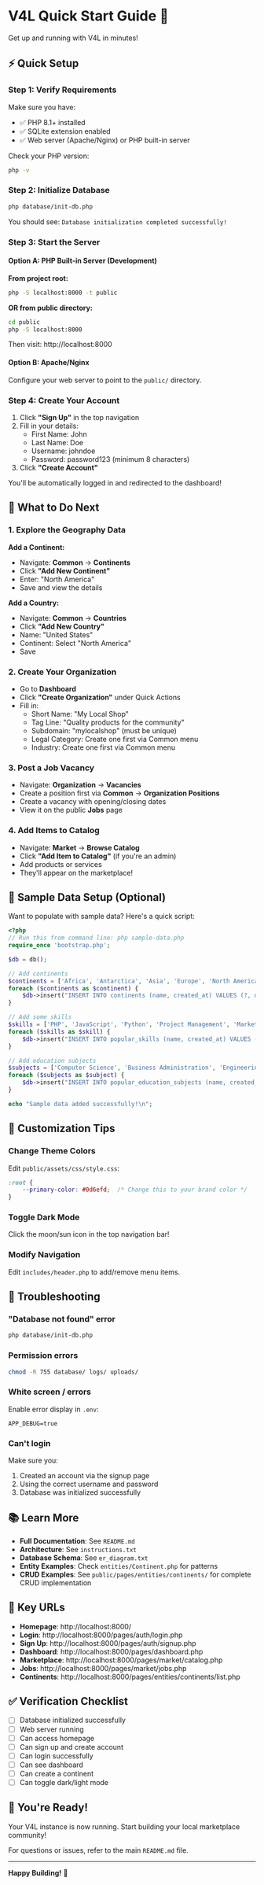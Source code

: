 # V4L Quick Start Guide 🚀

Get up and running with V4L in minutes!

## ⚡ Quick Setup

### Step 1: Verify Requirements

Make sure you have:
- ✅ PHP 8.1+ installed
- ✅ SQLite extension enabled
- ✅ Web server (Apache/Nginx) or PHP built-in server

Check your PHP version:
```bash
php -v
```

### Step 2: Initialize Database

```bash
php database/init-db.php
```

You should see: `Database initialization completed successfully!`

### Step 3: Start the Server

#### Option A: PHP Built-in Server (Development)

**From project root:**
```bash
php -S localhost:8000 -t public
```

**OR from public directory:**
```bash
cd public
php -S localhost:8000
```

Then visit: http://localhost:8000

#### Option B: Apache/Nginx
Configure your web server to point to the `public/` directory.

### Step 4: Create Your Account

1. Click **"Sign Up"** in the top navigation
2. Fill in your details:
   - First Name: John
   - Last Name: Doe
   - Username: johndoe
   - Password: password123 (minimum 8 characters)
3. Click **"Create Account"**

You'll be automatically logged in and redirected to the dashboard!

## 🎯 What to Do Next

### 1. Explore the Geography Data

**Add a Continent:**
- Navigate: **Common** → **Continents**
- Click **"Add New Continent"**
- Enter: "North America"
- Save and view the details

**Add a Country:**
- Navigate: **Common** → **Countries**
- Click **"Add New Country"**
- Name: "United States"
- Continent: Select "North America"
- Save

### 2. Create Your Organization

- Go to **Dashboard**
- Click **"Create Organization"** under Quick Actions
- Fill in:
  - Short Name: "My Local Shop"
  - Tag Line: "Quality products for the community"
  - Subdomain: "mylocalshop" (must be unique)
  - Legal Category: Create one first via Common menu
  - Industry: Create one first via Common menu

### 3. Post a Job Vacancy

- Navigate: **Organization** → **Vacancies**
- Create a position first via **Common** → **Organization Positions**
- Create a vacancy with opening/closing dates
- View it on the public **Jobs** page

### 4. Add Items to Catalog

- Navigate: **Market** → **Browse Catalog**
- Click **"Add Item to Catalog"** (if you're an admin)
- Add products or services
- They'll appear on the marketplace!

## 📁 Sample Data Setup (Optional)

Want to populate with sample data? Here's a quick script:

```php
<?php
// Run this from command line: php sample-data.php
require_once 'bootstrap.php';

$db = db();

// Add continents
$continents = ['Africa', 'Antarctica', 'Asia', 'Europe', 'North America', 'Oceania', 'South America'];
foreach ($continents as $continent) {
    $db->insert("INSERT INTO continents (name, created_at) VALUES (?, datetime('now'))", [$continent]);
}

// Add some skills
$skills = ['PHP', 'JavaScript', 'Python', 'Project Management', 'Marketing', 'Sales', 'Customer Service'];
foreach ($skills as $skill) {
    $db->insert("INSERT INTO popular_skills (name, created_at) VALUES (?, datetime('now'))", [$skill]);
}

// Add education subjects
$subjects = ['Computer Science', 'Business Administration', 'Engineering', 'Marketing', 'Finance'];
foreach ($subjects as $subject) {
    $db->insert("INSERT INTO popular_education_subjects (name, created_at) VALUES (?, datetime('now'))", [$subject]);
}

echo "Sample data added successfully!\n";
```

## 🎨 Customization Tips

### Change Theme Colors
Edit `public/assets/css/style.css`:
```css
:root {
    --primary-color: #0d6efd;  /* Change this to your brand color */
}
```

### Toggle Dark Mode
Click the moon/sun icon in the top navigation bar!

### Modify Navigation
Edit `includes/header.php` to add/remove menu items.

## 🐛 Troubleshooting

### "Database not found" error
```bash
php database/init-db.php
```

### Permission errors
```bash
chmod -R 755 database/ logs/ uploads/
```

### White screen / errors
Enable error display in `.env`:
```
APP_DEBUG=true
```

### Can't login
Make sure you:
1. Created an account via the signup page
2. Using the correct username and password
3. Database was initialized successfully

## 📚 Learn More

- **Full Documentation**: See `README.md`
- **Architecture**: See `instructions.txt`
- **Database Schema**: See `er_diagram.txt`
- **Entity Examples**: Check `entities/Continent.php` for patterns
- **CRUD Examples**: See `public/pages/entities/continents/` for complete CRUD implementation

## 🔗 Key URLs

- **Homepage**: http://localhost:8000/
- **Login**: http://localhost:8000/pages/auth/login.php
- **Sign Up**: http://localhost:8000/pages/auth/signup.php
- **Dashboard**: http://localhost:8000/pages/dashboard.php
- **Marketplace**: http://localhost:8000/pages/market/catalog.php
- **Jobs**: http://localhost:8000/pages/market/jobs.php
- **Continents**: http://localhost:8000/pages/entities/continents/list.php

## ✅ Verification Checklist

- [ ] Database initialized successfully
- [ ] Web server running
- [ ] Can access homepage
- [ ] Can sign up and create account
- [ ] Can login successfully
- [ ] Can see dashboard
- [ ] Can create a continent
- [ ] Can toggle dark/light mode

## 🎉 You're Ready!

Your V4L instance is now running. Start building your local marketplace community!

For questions or issues, refer to the main `README.md` file.

---

**Happy Building!** 🏪
